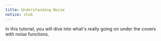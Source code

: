 ```yaml
---
title: Understanding Noise
notice: stub
---
```


In this tutorial, you will dive into what's really going on under the covers with noise functions.
